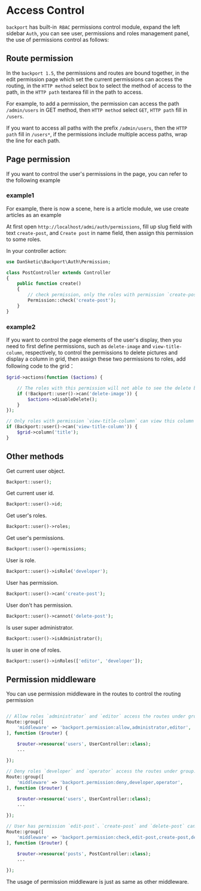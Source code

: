 # Access Control

`backport` has built-in` RBAC` permissions control module, expand the left sidebar `Auth`, you can see user, permissions and roles management panel, the use of permissions control as follows:

## Route permission

In the `backport 1.5`, the permissions and routes are bound together, in the edit permission page which set the current permissions can access the routing, in the `HTTP method` select box to select the method of access to the path, in the `HTTP path` textarea fill in the path to access.

For example, to add a permission, the permission can access the path `/admin/users` in GET method, then `HTTP method` select `GET`, `HTTP path` fill in `/users`.

If you want to access all paths with the prefix `/admin/users`, then the `HTTP path` fill in `/users*`, if the permissions include multiple access paths, wrap the line for each path.

## Page permission

If you want to control the user's permissions in the page, you can refer to the following example

### example1

For example, there is now a scene, here is a article module, we use create articles as an example

At first open `http://localhost/admi/auth/permissions`, fill up slug field with text `create-post`, and `Create post` in name field, then assign this permission to some roles.

In your controller action: 
```php
use DanSketic\Backport\Auth\Permission;

class PostController extends Controller
{
    public function create()
    {
        // check permission, only the roles with permission `create-post` can visit this action
        Permission::check('create-post');
    }
}
```

### example2

If you want to control the page elements of the user's display, then you need to first define permissions, such as `delete-image` and `view-title-column`, respectively, to control the permissions to delete pictures and display a column in grid, then assign these two permissions to roles, add following code to the grid：
```php
$grid->actions(function ($actions) {

    // The roles with this permission will not able to see the delete button in actions column.
    if (!Backport::user()->can('delete-image')) {
        $actions->disableDelete();
    }
});

// Only roles with permission `view-title-column` can view this column in grid
if (Backport::user()->can('view-title-column')) {
    $grid->column('title');
}
```

## Other methods

Get current user object.
```php
Backport::user();
```

Get current user id.
```php
Backport::user()->id;
```

Get user's roles.
```php
Backport::user()->roles;
```

Get user's permissions.
```php
Backport::user()->permissions;
```

User is role.
```php
Backport::user()->isRole('developer');
```

User has permission.
```php
Backport::user()->can('create-post');
```

User don't has permission.
```php
Backport::user()->cannot('delete-post');
```

Is user super administrator.
```php
Backport::user()->isAdministrator();
```

Is user in one of roles.
```php
Backport::user()->inRoles(['editor', 'developer']);
```

## Permission middleware

You can use permission middleware in the routes to control the routing permission

```php

// Allow roles `administrator` and `editor` access the routes under group.
Route::group([
    'middleware' => 'backport.permission:allow,administrator,editor',
], function ($router) {

    $router->resource('users', UserController::class);
    ...
    
});

// Deny roles `developer` and `operator` access the routes under group.
Route::group([
    'middleware' => 'backport.permission:deny,developer,operator',
], function ($router) {

    $router->resource('users', UserController::class);
    ...
    
});

// User has permission `edit-post`、`create-post` and `delete-post` can access routes under group.
Route::group([
    'middleware' => 'backport.permission:check,edit-post,create-post,delete-post',
], function ($router) {

    $router->resource('posts', PostController::class);
    ...
    
});
```

The usage of permission middleware is just as same as other middleware.


